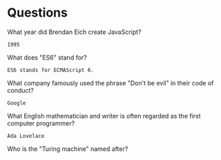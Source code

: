 # Questions

What year did Brendan Eich create JavaScript?

```
1995
```

What does "ES6" stand for?

```
ES6 stands for ECMAScript 6. 
```

What company famously used the phrase "Don't be evil" in their code of conduct?

```
Google
```

What English mathematician and writer is often regarded as the first computer programmer?

```
Ada Lovelace
```

Who is the "Turing machine" named after?

```

```
